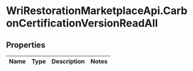 # WriRestorationMarketplaceApi.CarbonCertificationVersionReadAll

## Properties
Name | Type | Description | Notes
------------ | ------------- | ------------- | -------------


